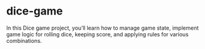 # dice-game
In this Dice game project, you’ll learn how to manage game state, implement game logic for rolling dice, keeping score, and applying rules for various combinations.
